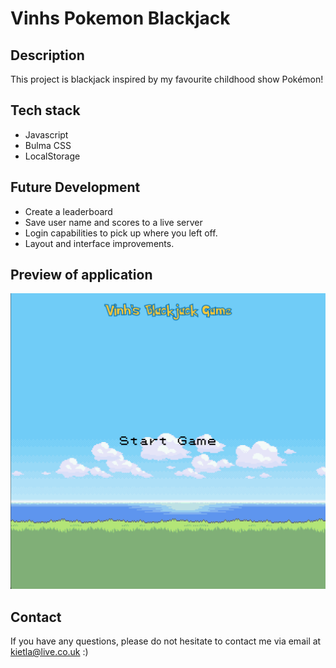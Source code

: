 # Vinhs Pokemon Blackjack

## Description

This project is blackjack inspired by my favourite childhood show Pokémon! 

## Tech stack

- Javascript
- Bulma CSS
- LocalStorage

## Future Development

- Create a leaderboard
- Save user name and scores to a live server
- Login capabilities to pick up where you left off. 
- Layout and interface improvements.

## Preview of application

![screenshot of application](/Images/pokemon.png)

## Contact

If you have any questions, please do not hesitate to contact me via email at kietla@live.co.uk :)